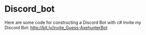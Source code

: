 # Discord_bot
Here are some code for constructing a Discord Bot with c#
Invite my Discord Bot: http://bit.ly/invite_Guess-AxehunterBot

